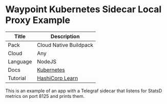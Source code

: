 # Waypoint Kubernetes Sidecar Local Proxy Example

|Title|Description|
|---|---|
|Pack|Cloud Native Buildpack|
|Cloud|Any|
|Language|NodeJS|
|Docs|[Kubernetes](https://www.waypointproject.io/plugins/kubernetes)|
|Tutorial|[HashiCorp Learn](https://learn.hashicorp.com/tutorials/waypoint/get-started-kubernetes)|

This is an example of an app with a Telegraf sidecar that listens for StatsD metrics on port 8125 and prints them.
